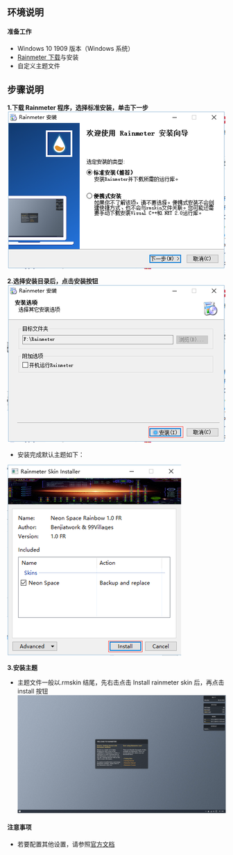 ## **环境说明**

#### 准备工作

- Windows 10 1909 版本（Windows 系统）
- [Rainmeter 下载](https://www.rainmeter.cn/)与安装
- 自定义主题文件

## **步骤说明**

**1.下载 Rainmeter 程序，选择标准安装，单击下一步**
![Rainmeter安装](../img/so_img/run4.png)

**2.选择安装目录后，点击安装按钮**
![安装路径选择](../img/so_img/run5.png)

- 安装完成默认主题如下：

![安装结果](../img/so_img/run6.png)

**3.安装主题**

- 主题文件一般以.rmskin 结尾，先右击点击 Install rainmeter skin 后，再点击 install 按钮
  ![主题安装](../img/so_img/run7.png)

#### 注意事项

- 若要配置其他设置，请参照[官方文档](https://docs.rainmeter.net/manual/installing-rainmeter/)
